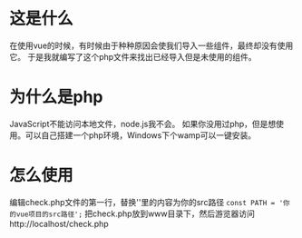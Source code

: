 # 这是什么
在使用vue的时候，有时候由于种种原因会使我们导入一些组件，最终却没有使用它。
于是我就编写了这个php文件来找出已经导入但是未使用的组件。
# 为什么是php
JavaScript不能访问本地文件，node.js我不会。
如果你没用过php，但是想使用。可以自己搭建一个php环境，Windows下个wamp可以一键安装。
# 怎么使用
编辑check.php文件的第一行，替换''里的内容为你的src路径
```const PATH = '你的vue项目的src路径';```
把check.php放到www目录下，然后游览器访问http://localhost/check.php

